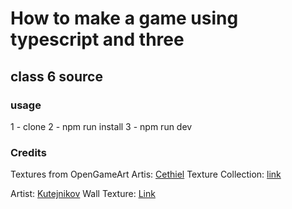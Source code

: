 # How to make a game using typescript and three

## class 6 source

### usage

1 - clone
2 - npm run install
3 - npm run dev

### Credits

Textures from OpenGameArt
Artis: [Cethiel](https://opengameart.org/users/cethiel)
Texture Collection: [link](https://opengameart.org/content/textures-collection)

Artist: [Kutejnikov](https://opengameart.org/users/kutejnikov)
Wall Texture: [Link](https://opengameart.org/content/wall-texture-1)